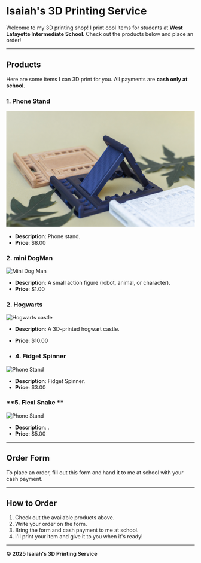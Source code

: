 # **Isaiah's 3D Printing Service**
Welcome to my 3D printing shop! I print cool items for students at **West Lafayette Intermediate School**. Check out the products below and place an order!

---
## **Products**
Here are some items I can 3D print for you. All payments are **cash only at school**.

### **1. Phone Stand**
![Phone Stand](images/phoneStand.jpg)
- **Description**: Phone stand.
- **Price**: $8.00

### **2. mini DogMan**
![Mini Dog Man](images/dogman.jpg)
- **Description**: A small action figure (robot, animal, or character).
- **Price**: $1.00

### **2. Hogwarts**
![Hogwarts castle](images/Hogwarts.jpg)
- **Description**: A 3D-printed hogwart castle.
- **Price**: $10.00

- ### **4. Fidget Spinner**
![Phone Stand](images/fidgetSpinner.jpg)
- **Description**: Fidget Spinner.
- **Price**: $3.00

### **5. Flexi Snake **
![Phone Stand](images/flexiSnake.jpg)
- **Description**: .
- **Price**: $5.00

---
## **Order Form**
To place an order, fill out this form and hand it to me at school with your cash payment.

---
## **How to Order**
1. Check out the available products above.
2. Write your order on the form.
3. Bring the form and cash payment to me at school.
4. I'll print your item and give it to you when it's ready!

---

**© 2025 Isaiah's 3D Printing Service**
